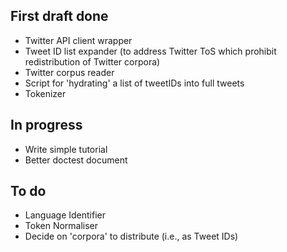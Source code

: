 ## First draft done

* Twitter API client wrapper 
* Tweet ID list expander (to address Twitter ToS which prohibit redistribution of Twitter corpora) 
* Twitter corpus reader 
* Script for 'hydrating' a list of tweetIDs into full tweets 
* Tokenizer

## In progress

* Write simple tutorial
* Better doctest document

## To do

* Language Identifier
* Token Normaliser
* Decide on 'corpora' to distribute (i.e., as Tweet IDs)
